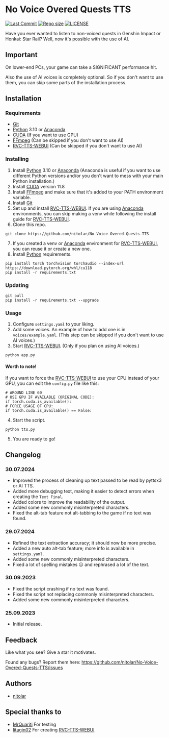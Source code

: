 # No Voice Overed Quests TTS
[![Last Commit](https://img.shields.io/github/last-commit/nitolar/No-Voice-Overed-Quests-TTS)](https://github.com/nitolar/No-Voice-Overed-Quests-TTS/commits/master)
[![Repo size](https://img.shields.io/github/repo-size/nitolar/No-Voice-Overed-Quests-TTS)](https://github.com/nitolar/No-Voice-Overed-Quests-TTS/graphs/code-frequency)
[![LICENSE](https://img.shields.io/github/license/nitolar/No-Voice-Overed-Quests-TTS)](https://github.com/nitolar/No-Voice-Overed-Quests-TTS/blob/master/LICENSE.md)


Have you ever wanted to listen to non-voiced quests in Genshin Impact or Honkai: Star Rail? Well, now it's possible with the use of AI.


## Important

On lower-end PCs, your game can take a SIGNIFICANT performance hit.

Also the use of AI voices is completely optional. So if you don't want to use them, you can skip some parts of the installation process.


## Installation

### Requirements

- [Git](https://git-scm.com/)
- [Python](https://www.python.org/) 3.10 or [Anaconda](https://www.anaconda.com/download#downloads)
- [CUDA](https://developer.nvidia.com/cuda-toolkit-archive) (If you want to use GPU)
- [FFmpeg](https://ffmpeg.org/) (Can be skipped if you don't want to use AI)
- [RVC-TTS-WEBUI](https://github.com/litagin02/rvc-tts-webui) (Can be skipped if you don't want to use AI)


### Installing

1. Install [Python](https://www.python.org/) 3.10 or [Anaconda](https://www.anaconda.com/download#downloads) (Anaconda is useful if you want to use different Python versions and/or you don't want to mess with your main Python installation.)
2. Install [CUDA](https://developer.nvidia.com/cuda-toolkit-archive) version 11.8
3. Install [FFmpeg](https://ffmpeg.org/) and make sure that it's added to your PATH environment variable.
4. Install [Git](https://git-scm.com/)
5. Set up and install [RVC-TTS-WEBUI](https://github.com/litagin02/rvc-tts-webui). If you are using [Anaconda](https://www.anaconda.com/download#downloads) environments, you can skip making a venv while following the install guide for [RVC-TTS-WEBUI](https://github.com/litagin02/rvc-tts-webui).
6. Clone this repo.
```
git clone https://github.com/nitolar/No-Voice-Overed-Quests-TTS
```
7. If you created a venv or [Anaconda](https://www.anaconda.com/download#downloads) environment for [RVC-TTS-WEBUI](https://github.com/litagin02/rvc-tts-webui), you can reuse it or create a new one.
8. Install [Python](https://www.python.org/) requirements.
```
pip install torch torchvision torchaudio --index-url https://download.pytorch.org/whl/cu118
pip install -r requirements.txt
```


### Updating

```
git pull
pip install -r requirements.txt --upgrade
```


### Usage

1. Configure `settings.yaml` to your liking.
2. Add some voices. An example of how to add one is in `voices/example.yaml`. (This step can be skipped if you don't want to use AI voices.)
3. Start [RVC-TTS-WEBUI](https://github.com/litagin02/rvc-tts-webui). (Only if you plan on using AI voices.)
```
python app.py
```

#### Worth to note! 

If you want to force the [RVC-TTS-WEBUI](https://github.com/litagin02/rvc-tts-webui) to use your CPU instead of your GPU, you can edit the `config.py` file like this:
```
# AROUND LINE 60
# USE GPU IF AVAILABLE (ORIGINAL CODE):
if torch.cuda.is_available():
# FORCE USAGE OF CPU:
if torch.cuda.is_available() == False:
```

4. Start the script.
```
python tts.py
```
5. You are ready to go!


## Changelog

### 30.07.2024

- Improved the process of cleaning up text passed to be read by pyttsx3 or AI TTS.
- Added more debugging text, making it easier to detect errors when creating the `Text Final`.
- Added colors to improve the readability of the output.
- Added some new commonly misinterpreted characters.
- Fixed the alt-tab feature not alt-tabbing to the game if no text was found.

### 29.07.2024

- Refined the text extraction accuracy; it should now be more precise.
- Added a new auto alt-tab feature; more info is available in `settings.yaml`.
- Added some new commonly misinterpreted characters.
- Fixed a lot of spelling mistakes 😑 and rephrased a lot of the text.

### 30.09.2023

- Fixed the script crashing if no text was found.
- Fixed the script not replacing commonly misinterpreted characters.
- Added some new commonly misinterpreted characters.

### 25.09.2023

- Initial release.


## Feedback

Like what you see? Give a star it motivates.

Found any bugs? Report them here: https://github.com/nitolar/No-Voice-Overed-Quests-TTS/issues


## Authors

- [nitolar](https://www.github.com/nitolar)


## Special thanks to

- [MrQuariti](https://www.youtube.com/@mrquariti261) For testing
- [litagin02](https://github.com/litagin02) For creating [RVC-TTS-WEBUI](https://github.com/litagin02/rvc-tts-webui)